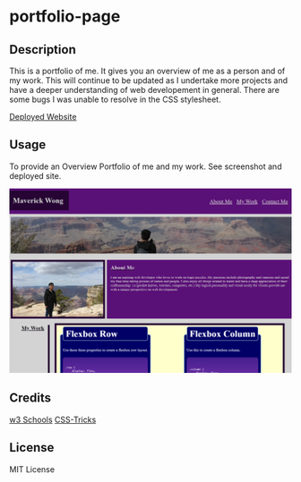 # portfolio-page

## Description 

This is a portfolio of me. It gives you an overview of me as a person and of my work.
This will continue to be updated as I undertake more projects and have a deeper understanding of web developement in general. There are some bugs I was unable to resolve in the CSS stylesheet.

[Deployed Website](##)

## Usage 

To provide an Overview Portfolio of me and my work. See screenshot and deployed site.


![alt text](assets/images/readme.png)



## Credits

[w3 Schools](https://www.w3schools.com/)
[CSS-Tricks](https://css-tricks.com/snippets/css/a-guide-to-flexbox/)



## License

MIT License